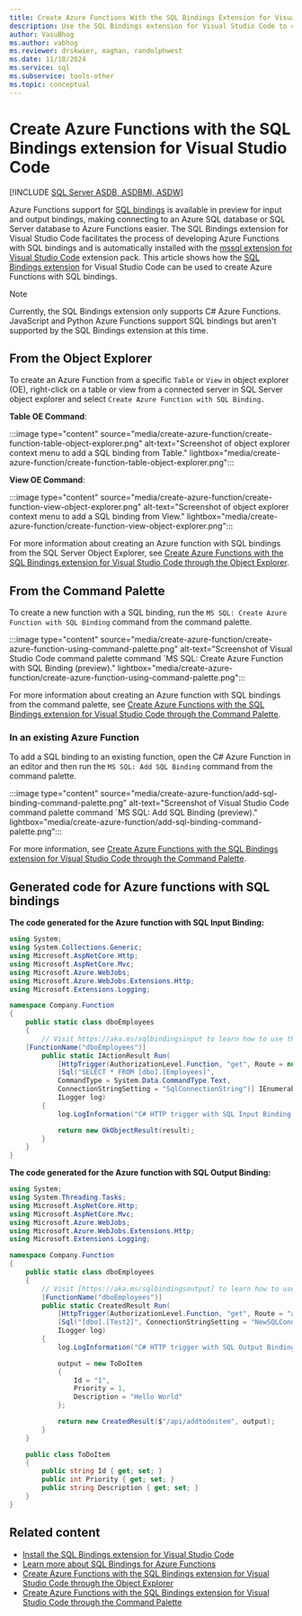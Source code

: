 ```yaml
---
title: Create Azure Functions With the SQL Bindings Extension for Visual Studio Code
description: Use the SQL Bindings extension for Visual Studio Code to create Azure functions with SQL bindings.
author: VasuBhog
ms.author: vabhog
ms.reviewer: drskwier, maghan, randolphwest
ms.date: 11/18/2024
ms.service: sql
ms.subservice: tools-other
ms.topic: conceptual
---
```


# Create Azure Functions with the SQL Bindings extension for Visual Studio Code

[!INCLUDE [SQL Server ASDB, ASDBMI, ASDW](../../../includes/applies-to-version/sql-asdb-asdbmi-asa.md)]

Azure Functions support for [SQL bindings](/azure/azure-functions/functions-bindings-azure-sql) is available in preview for input and output bindings, making connecting to an Azure SQL database or SQL Server database to Azure Functions easier. The SQL Bindings extension for Visual Studio Code facilitates the process of developing Azure Functions with SQL bindings and is automatically installed with the [mssql extension for Visual Studio Code](https://aka.ms/mssql-marketplace) extension pack. This article shows how the [SQL Bindings extension](https://marketplace.visualstudio.com/items?itemName=ms-mssql.sql-bindings-vscode) for Visual Studio Code can be used to create Azure Functions with SQL bindings.

> [!NOTE]  
> Currently, the SQL Bindings extension only supports C# Azure Functions. JavaScript and Python Azure Functions support SQL bindings but aren't supported by the SQL Bindings extension at this time.

## From the Object Explorer

To create an Azure Function from a specific `Table` or `View` in object explorer (OE), right-click on a table or view from a connected server in SQL Server object explorer and select `Create Azure Function with SQL Binding.`

**Table OE Command**:

:::image type="content" source="media/create-azure-function/create-function-table-object-explorer.png" alt-text="Screenshot of object explorer context menu to add a SQL binding from Table." lightbox="media/create-azure-function/create-function-table-object-explorer.png":::

**View OE Command**:

:::image type="content" source="media/create-azure-function/create-function-view-object-explorer.png" alt-text="Screenshot of object explorer context menu to add a SQL binding from View." lightbox="media/create-azure-function/create-function-view-object-explorer.png":::

For more information about creating an Azure function with SQL bindings from the SQL Server Object Explorer, see [Create Azure Functions with the SQL Bindings extension for Visual Studio Code through the Object Explorer](create-azure-function-object-explorer.md).

## From the Command Palette

To create a new function with a SQL binding, run the `MS SQL: Create Azure Function with SQL Binding` command from the command palette.

:::image type="content" source="media/create-azure-function/create-azure-function-using-command-palette.png" alt-text="Screenshot of Visual Studio Code command palette command `MS SQL: Create Azure Function with SQL Binding (preview)." lightbox="media/create-azure-function/create-azure-function-using-command-palette.png":::

For more information about creating an Azure function with SQL bindings from the command palette, see [Create Azure Functions with the SQL Bindings extension for Visual Studio Code through the Command Palette](create-azure-function-command-palette.md).

### In an existing Azure Function

To add a SQL binding to an existing function, open the C# Azure Function in an editor and then run the `MS SQL: Add SQL Binding` command from the command palette.

:::image type="content" source="media/create-azure-function/add-sql-binding-command-palette.png" alt-text="Screenshot of Visual Studio Code command palette command `MS SQL: Add SQL Binding (preview)." lightbox="media/create-azure-function/add-sql-binding-command-palette.png":::

For more information, see [Create Azure Functions with the SQL Bindings extension for Visual Studio Code through the Command Palette](create-azure-function-command-palette.md).

## Generated code for Azure functions with SQL bindings

**The code generated for the Azure function with SQL Input Binding:**

```csharp
using System;
using System.Collections.Generic;
using Microsoft.AspNetCore.Http;
using Microsoft.AspNetCore.Mvc;
using Microsoft.Azure.WebJobs;
using Microsoft.Azure.WebJobs.Extensions.Http;
using Microsoft.Extensions.Logging;

namespace Company.Function
{
    public static class dboEmployees
    {
        // Visit https://aka.ms/sqlbindingsinput to learn how to use this input binding
    [FunctionName("dboEmployees")]
        public static IActionResult Run(
            [HttpTrigger(AuthorizationLevel.Function, "get", Route = null)] HttpRequest req,
            [Sql("SELECT * FROM [dbo].[Employees]",
            CommandType = System.Data.CommandType.Text,
            ConnectionStringSetting = "SqlConnectionString")] IEnumerable<Object> result,
            ILogger log)
        {
            log.LogInformation("C# HTTP trigger with SQL Input Binding function processed a request.");

            return new OkObjectResult(result);
        }
    }
}
```

**The code generated for the Azure function with SQL Output Binding:**

```csharp
using System;
using System.Threading.Tasks;
using Microsoft.AspNetCore.Http;
using Microsoft.AspNetCore.Mvc;
using Microsoft.Azure.WebJobs;
using Microsoft.Azure.WebJobs.Extensions.Http;
using Microsoft.Extensions.Logging;

namespace Company.Function
{
    public static class dboEmployees
    {
        // Visit [https://aka.ms/sqlbindingsoutput] to learn how to use this output binding
        [FunctionName("dboEmployees")]
        public static CreatedResult Run(
            [HttpTrigger(AuthorizationLevel.Function, "get", Route = "addtodoitem")] HttpRequest req,
            [Sql("[dbo].[Test2]", ConnectionStringSetting = "NewSQLConnectionString")] out ToDoItem output,
            ILogger log)
        {
            log.LogInformation("C# HTTP trigger with SQL Output Binding function processed a request.");

            output = new ToDoItem
            {
                Id = "1",
                Priority = 1,
                Description = "Hello World"
            };

            return new CreatedResult($"/api/addtodoitem", output);
        }
    }

    public class ToDoItem
    {
        public string Id { get; set; }
        public int Priority { get; set; }
        public string Description { get; set; }
    }
}
```

## Related content

- [Install the SQL Bindings extension for Visual Studio Code](https://marketplace.visualstudio.com/items?itemName=ms-mssql.sql-bindings-vscode)
- [Learn more about SQL Bindings for Azure Functions](/azure/azure-functions/functions-bindings-azure-sql)
- [Create Azure Functions with the SQL Bindings extension for Visual Studio Code through the Object Explorer](create-azure-function-object-explorer.md)
- [Create Azure Functions with the SQL Bindings extension for Visual Studio Code through the Command Palette](create-azure-function-command-palette.md)
